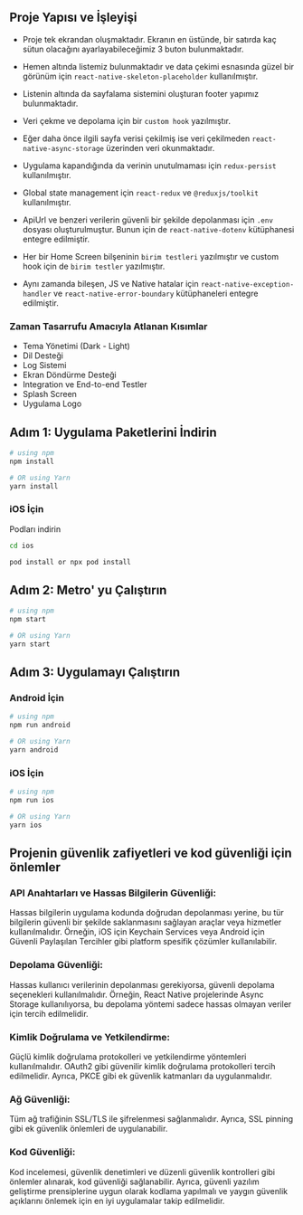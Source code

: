 ## Proje Yapısı ve İşleyişi

- Proje tek ekrandan oluşmaktadır. Ekranın en üstünde, bir satırda kaç sütun olacağını ayarlayabileceğimiz 3 buton bulunmaktadır.
- Hemen altında listemiz bulunmaktadır ve data çekimi esnasında güzel bir görünüm için `react-native-skeleton-placeholder` kullanılmıştır.
- Listenin altında da sayfalama sistemini oluşturan footer yapımız bulunmaktadır.

- Veri çekme ve depolama için bir `custom hook` yazılmıştır.
- Eğer daha önce ilgili sayfa verisi çekilmiş ise veri çekilmeden `react-native-async-storage` üzerinden veri okunmaktadır.
- Uygulama kapandığında da verinin unutulmaması için `redux-persist` kullanılmıştır.
- Global state management için `react-redux` ve `@reduxjs/toolkit` kullanılmıştır.
- ApiUrl ve benzeri verilerin güvenli bir şekilde depolanması için `.env` dosyası oluşturulmuştur. Bunun için de `react-native-dotenv` kütüphanesi entegre edilmiştir.

- Her bir Home Screen bilşeninin `birim testleri` yazılmıştır ve custom hook için de `birim testler` yazılmıştır.
- Aynı zamanda bileşen, JS ve Native hatalar için `react-native-exception-handler` ve `react-native-error-boundary` kütüphaneleri entegre edilmiştir.

### Zaman Tasarrufu Amacıyla Atlanan Kısımlar

- Tema Yönetimi (Dark - Light)
- Dil Desteği
- Log Sistemi
- Ekran Döndürme Desteği
- Integration ve End-to-end Testler
- Splash Screen
- Uygulama Logo


## Adım 1: Uygulama Paketlerini İndirin

```bash
# using npm
npm install

# OR using Yarn
yarn install
```

### iOS İçin

Podları indirin

```bash
cd ios

pod install or npx pod install
```

## Adım 2: Metro' yu Çalıştırın

```bash
# using npm
npm start

# OR using Yarn
yarn start
```

## Adım 3: Uygulamayı Çalıştırın

### Android İçin

```bash
# using npm
npm run android

# OR using Yarn
yarn android
```

### iOS İçin

```bash
# using npm
npm run ios

# OR using Yarn
yarn ios
```

## Projenin güvenlik zafiyetleri ve kod güvenliği için önlemler

### API Anahtarları ve Hassas Bilgilerin Güvenliği:

Hassas bilgilerin uygulama kodunda doğrudan depolanması yerine, bu tür bilgilerin güvenli bir şekilde saklanmasını sağlayan araçlar veya hizmetler kullanılmalıdır. Örneğin, iOS için Keychain Services veya Android için Güvenli Paylaşılan Tercihler gibi platform spesifik çözümler kullanılabilir.

### Depolama Güvenliği:

Hassas kullanıcı verilerinin depolanması gerekiyorsa, güvenli depolama seçenekleri kullanılmalıdır. Örneğin, React Native projelerinde Async Storage kullanılıyorsa, bu depolama yöntemi sadece hassas olmayan veriler için tercih edilmelidir.

### Kimlik Doğrulama ve Yetkilendirme:

Güçlü kimlik doğrulama protokolleri ve yetkilendirme yöntemleri kullanılmalıdır. OAuth2 gibi güvenilir kimlik doğrulama protokolleri tercih edilmelidir. Ayrıca, PKCE gibi ek güvenlik katmanları da uygulanmalıdır.

### Ağ Güvenliği:

Tüm ağ trafiğinin SSL/TLS ile şifrelenmesi sağlanmalıdır. Ayrıca, SSL pinning gibi ek güvenlik önlemleri de uygulanabilir.

### Kod Güvenliği:

Kod incelemesi, güvenlik denetimleri ve düzenli güvenlik kontrolleri gibi önlemler alınarak, kod güvenliği sağlanabilir. Ayrıca, güvenli yazılım geliştirme prensiplerine uygun olarak kodlama yapılmalı ve yaygın güvenlik açıklarını önlemek için en iyi uygulamalar takip edilmelidir.
